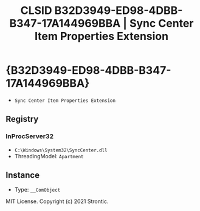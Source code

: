 ﻿---
title: "CLSID B32D3949-ED98-4DBB-B347-17A144969BBA | Sync Center Item Properties Extension"
excerpt: What is COM-Object CLSID B32D3949-ED98-4DBB-B347-17A144969BBA?
---

# {B32D3949-ED98-4DBB-B347-17A144969BBA}

* `Sync Center Item Properties Extension`

## Registry


### InProcServer32

* `C:\Windows\System32\SyncCenter.dll`
* ThreadingModel: `Apartment`

## Instance

* Type: `__ComObject`

MIT License. Copyright (c) 2021 Strontic.


